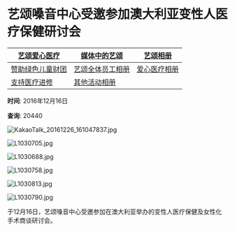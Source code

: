 # 艺颂嗓音中心受邀参加澳大利亚变性人医疗保健研讨会

| [艺颂爱心医疗](#submenu-500100) | [媒体中的艺颂](/bbs/board.php?bo_table=media) | [艺颂相册](#submenu-500300) |
|----------------------------------|----------------------------------|-------------------------------|
| [赞助绿色儿童财团](/bbs/board.php?bo_table=love&sca=%E8%B5%9E%E5%8A%A9%E7%BB%BF%E8%89%B2%E5%84%BF%E7%AB%A5%E8%B4%A2%E5%9B%A2) | [艺颂全体员工相册](/bbs/board.php?bo_table=gallery&sca=%E8%89%BA%E9%A2%82%E5%85%A8%E4%BD%93%E5%91%98%E5%B7%A5%E7%9B%B8%E5%86%8C) | [爱心医疗相册](/bbs/board.php?bo_table=gallery&sca=%E7%88%B1%E5%BF%83%E5%8C%BB%E7%96%97%E7%9B%B8%E5%86%8C) |
| [支持医疗进修](/bbs/board.php?bo_table=love&sca=%E6%94%AF%E6%8C%81%E5%8C%BB%E7%96%97%E8%BF%9B%E4%BF%AE) | [其他活动相册](/bbs/board.php?bo_table=gallery&sca=%E5%85%B6%E4%BB%96%E6%B4%BB%E5%8A%A8%E7%9B%B8%E5%86%8C) |                               |

**时间**: 2016年12月16日

**查询**: 20440

![KakaoTalk_20161226_161047837.jpg](http://www.yesonvc.com/data/cheditor4/1701/ea0b9083932739bc97acd8bfb5a143fc_20170113182608_dizdkoie.jpg)

![L1030705.jpg](http://www.yesonvc.com/data/cheditor4/1701/ea0b9083932739bc97acd8bfb5a143fc_20170113182221_furptxyh.jpg)

![L1030688.jpg](http://www.yesonvc.com/data/cheditor4/1701/ea0b9083932739bc97acd8bfb5a143fc_20170113182149_vnionjdo.jpg)

![L1030758.jpg](http://www.yesonvc.com/data/cheditor4/1701/ea0b9083932739bc97acd8bfb5a143fc_20170113182249_bgfekimr.jpg)

![L1030813.jpg](http://www.yesonvc.com/data/cheditor4/1701/ea0b9083932739bc97acd8bfb5a143fc_20170113182337_drmchpra.jpg)

![L1030790.jpg](http://www.yesonvc.com/data/cheditor4/1701/ea0b9083932739bc97acd8bfb5a143fc_20170113182820_bougkbdh.jpg)

于12月16日，艺颂嗓音中心受邀参加在澳大利亚举办的变性人医疗保健及女性化手术商谈研讨会。
<!-- tcd_original_link https://cn.yesonvc.com/bbs/board.php?bo_table=gallery&wr_id=75&page=2&sca=%E0%B9%81%E0%B8%81%E0%B8%A5%E0%B8%A5%E0%B8%AD%E0%B8%A3%E0%B8%B5%E0%B9%88%E0%B8%A0%E0%B8%B2%E0%B8%9E%E0%B8%81%E0%B8%B4%E0%B8%88%E0%B8%81%E0%B8%A3%E0%B8%A3%E0%B8%A1%E0%B9%83%E0%B8%99%E0%B8%95%E0%B9%88%E0%B8%B2%E0%B8%87%E0%B8%9B%E0%B8%A3%E0%B8%B0%E0%B9%80%E0%B8%97%E0%B8%A8&page=2 -->
